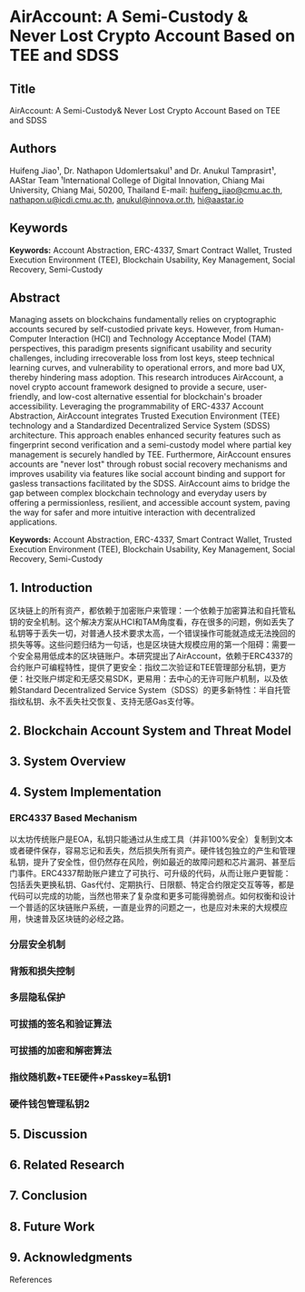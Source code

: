 # AirAccount: A Semi-Custody & Never Lost Crypto Account Based on TEE and SDSS
## Title
AirAccount: A Semi-Custody& Never Lost Crypto Account Based on TEE and SDSS

## Authors
Huifeng Jiao¹, Dr. Nathapon Udomlertsakul¹ and Dr. Anukul Tamprasirt¹, AAStar Team
¹International College of Digital Innovation, Chiang Mai University, Chiang Mai, 50200, Thailand
E-mail: huifeng_jiao@cmu.ac.th, nathapon.u@icdi.cmu.ac.th, anukul@innova.or.th, hi@aastar.io

## Keywords
**Keywords:** Account Abstraction, ERC-4337, Smart Contract Wallet, Trusted Execution Environment (TEE), Blockchain Usability, Key Management, Social Recovery, Semi-Custody

## Abstract
Managing assets on blockchains fundamentally relies on cryptographic accounts secured by self-custodied private keys. However, from Human-Computer Interaction (HCI) and Technology Acceptance Model (TAM) perspectives, this paradigm presents significant usability and security challenges, including irrecoverable loss from lost keys, steep technical learning curves, and vulnerability to operational errors, and more bad UX, thereby hindering mass adoption. This research introduces AirAccount, a novel crypto account framework designed to provide a secure, user-friendly, and low-cost alternative essential for blockchain's broader accessibility. Leveraging the programmability of ERC-4337 Account Abstraction, AirAccount integrates Trusted Execution Environment (TEE) technology and a Standardized Decentralized Service System (SDSS) architecture. This approach enables enhanced security features such as fingerprint second verification and a semi-custody model where partial key management is securely handled by TEE. Furthermore, AirAccount ensures accounts are "never lost" through robust social recovery mechanisms and improves usability via features like social account binding and support for gasless transactions facilitated by the SDSS. AirAccount aims to bridge the gap between complex blockchain technology and everyday users by offering a permissionless, resilient, and accessible account system, paving the way for safer and more intuitive interaction with decentralized applications.

**Keywords:** Account Abstraction, ERC-4337, Smart Contract Wallet, Trusted Execution Environment (TEE), Blockchain Usability, Key Management, Social Recovery, Semi-Custody

## 1. Introduction
区块链上的所有资产，都依赖于加密账户来管理：一个依赖于加密算法和自托管私钥的安全机制。这个解决方案从HCI和TAM角度看，存在很多的问题，例如丢失了私钥等于丢失一切，对普通人技术要求太高，一个错误操作可能就造成无法挽回的损失等等。这些问题归结为一句话，也是区块链大规模应用的第一个阻碍：需要一个安全易用低成本的区块链账户。本研究提出了AirAccount，依赖于ERC4337的合约账户可编程特性，提供了更安全：指纹二次验证和TEE管理部分私钥，更方便：社交账户绑定和无感交易SDK，更易用：去中心的无许可账户机制，以及依赖Standard Decentralized Service System（SDSS）的更多新特性：半自托管指纹私钥、永不丢失社交恢复、支持无感Gas支付等。
## 2. Blockchain Account System and Threat Model
## 3. System Overview
## 4. System Implementation
### ERC4337 Based Mechanism
以太坊传统账户是EOA，私钥只能通过从生成工具（并非100%安全）复制到文本或者硬件保存，容易忘记和丢失，然后损失所有资产。硬件钱包独立的产生和管理私钥，提升了安全性，但仍然存在风险，例如最近的故障问题和芯片漏洞、甚至后门事件。ERC4337帮助账户建立了可执行、可升级的代码，从而让账户更智能：包括丢失更换私钥、Gas代付、定期执行、日限额、特定合约限定交互等等，都是代码可以完成的功能，当然也带来了复杂度和更多可能得脆弱点。如何权衡和设计一个普适的区块链账户系统，一直是业界的问题之一，也是应对未来的大规模应用，快速普及区块链的必经之路。
### 分层安全机制

### 背叛和损失控制
### 多层隐私保护
### 可拔插的签名和验证算法
### 可拔插的加密和解密算法
### 指纹随机数+TEE硬件+Passkey=私钥1
### 硬件钱包管理私钥2


## 5. Discussion
## 6. Related Research
## 7. Conclusion
## 8. Future Work
## 9. Acknowledgments

References
